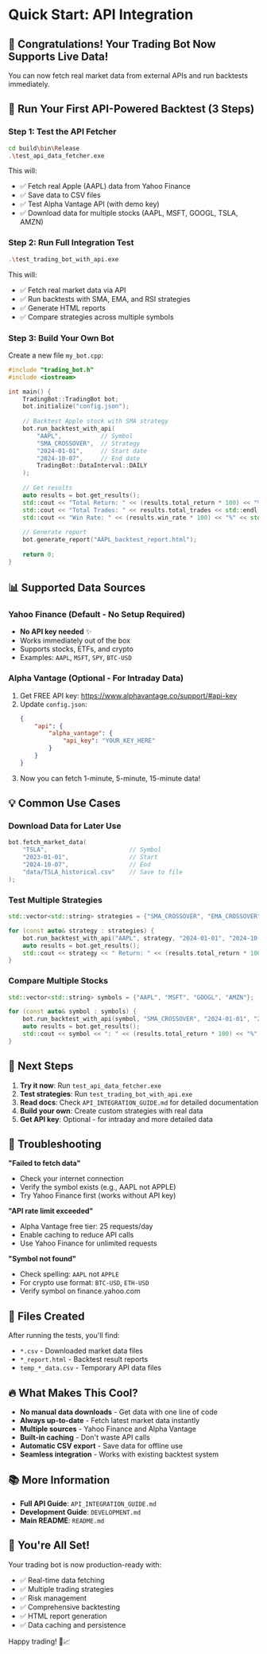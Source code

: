 # Quick Start: API Integration

## 🎉 Congratulations! Your Trading Bot Now Supports Live Data!

You can now fetch real market data from external APIs and run backtests immediately.

## 🚀 Run Your First API-Powered Backtest (3 Steps)

### Step 1: Test the API Fetcher

```bash
cd build\bin\Release
.\test_api_data_fetcher.exe
```

This will:
- ✅ Fetch real Apple (AAPL) data from Yahoo Finance
- ✅ Save data to CSV files
- ✅ Test Alpha Vantage API (with demo key)
- ✅ Download data for multiple stocks (AAPL, MSFT, GOOGL, TSLA, AMZN)

### Step 2: Run Full Integration Test

```bash
.\test_trading_bot_with_api.exe
```

This will:
- ✅ Fetch real market data via API
- ✅ Run backtests with SMA, EMA, and RSI strategies
- ✅ Generate HTML reports
- ✅ Compare strategies across multiple symbols

### Step 3: Build Your Own Bot

Create a new file `my_bot.cpp`:

```cpp
#include "trading_bot.h"
#include <iostream>

int main() {
    TradingBot::TradingBot bot;
    bot.initialize("config.json");
    
    // Backtest Apple stock with SMA strategy
    bot.run_backtest_with_api(
        "AAPL",           // Symbol
        "SMA_CROSSOVER",  // Strategy
        "2024-01-01",     // Start date
        "2024-10-07",     // End date
        TradingBot::DataInterval::DAILY
    );
    
    // Get results
    auto results = bot.get_results();
    std::cout << "Total Return: " << (results.total_return * 100) << "%" << std::endl;
    std::cout << "Total Trades: " << results.total_trades << std::endl;
    std::cout << "Win Rate: " << (results.win_rate * 100) << "%" << std::endl;
    
    // Generate report
    bot.generate_report("AAPL_backtest_report.html");
    
    return 0;
}
```

## 📊 Supported Data Sources

### Yahoo Finance (Default - No Setup Required)
- **No API key needed** ✨
- Works immediately out of the box
- Supports stocks, ETFs, and crypto
- Examples: `AAPL`, `MSFT`, `SPY`, `BTC-USD`

### Alpha Vantage (Optional - For Intraday Data)
1. Get FREE API key: https://www.alphavantage.co/support/#api-key
2. Update `config.json`:
   ```json
   {
       "api": {
           "alpha_vantage": {
               "api_key": "YOUR_KEY_HERE"
           }
       }
   }
   ```
3. Now you can fetch 1-minute, 5-minute, 15-minute data!

## 💡 Common Use Cases

### Download Data for Later Use
```cpp
bot.fetch_market_data(
    "TSLA",                       // Symbol  
    "2023-01-01",                 // Start
    "2024-10-07",                 // End
    "data/TSLA_historical.csv"    // Save to file
);
```

### Test Multiple Strategies
```cpp
std::vector<std::string> strategies = {"SMA_CROSSOVER", "EMA_CROSSOVER", "RSI"};

for (const auto& strategy : strategies) {
    bot.run_backtest_with_api("AAPL", strategy, "2024-01-01", "2024-10-07");
    auto results = bot.get_results();
    std::cout << strategy << " Return: " << (results.total_return * 100) << "%" << std::endl;
}
```

### Compare Multiple Stocks
```cpp
std::vector<std::string> symbols = {"AAPL", "MSFT", "GOOGL", "AMZN"};

for (const auto& symbol : symbols) {
    bot.run_backtest_with_api(symbol, "SMA_CROSSOVER", "2024-01-01", "2024-10-07");
    auto results = bot.get_results();
    std::cout << symbol << ": " << (results.total_return * 100) << "%" << std::endl;
}
```

## 🎯 Next Steps

1. **Try it now**: Run `test_api_data_fetcher.exe`
2. **Test strategies**: Run `test_trading_bot_with_api.exe`
3. **Read docs**: Check `API_INTEGRATION_GUIDE.md` for detailed documentation
4. **Build your own**: Create custom strategies with real data
5. **Get API key**: Optional - for intraday and more detailed data

## 🐛 Troubleshooting

**"Failed to fetch data"**
- Check your internet connection
- Verify the symbol exists (e.g., AAPL not APPLE)
- Try Yahoo Finance first (works without API key)

**"API rate limit exceeded"**
- Alpha Vantage free tier: 25 requests/day
- Enable caching to reduce API calls
- Use Yahoo Finance for unlimited requests

**"Symbol not found"**
- Check spelling: `AAPL` not `APPLE`
- For crypto use format: `BTC-USD`, `ETH-USD`
- Verify symbol on finance.yahoo.com

## 📁 Files Created

After running the tests, you'll find:
- `*.csv` - Downloaded market data files
- `*_report.html` - Backtest result reports  
- `temp_*_data.csv` - Temporary API data files

## 🔥 What Makes This Cool?

- **No manual data downloads** - Get data with one line of code
- **Always up-to-date** - Fetch latest market data instantly
- **Multiple sources** - Yahoo Finance and Alpha Vantage
- **Built-in caching** - Don't waste API calls
- **Automatic CSV export** - Save data for offline use
- **Seamless integration** - Works with existing backtest system

## 📚 More Information

- **Full API Guide**: `API_INTEGRATION_GUIDE.md`
- **Development Guide**: `DEVELOPMENT.md`
- **Main README**: `README.md`

## 🎊 You're All Set!

Your trading bot is now production-ready with:
- ✅ Real-time data fetching
- ✅ Multiple trading strategies
- ✅ Risk management
- ✅ Comprehensive backtesting
- ✅ HTML report generation
- ✅ Data caching and persistence

Happy trading! 🚀📈





